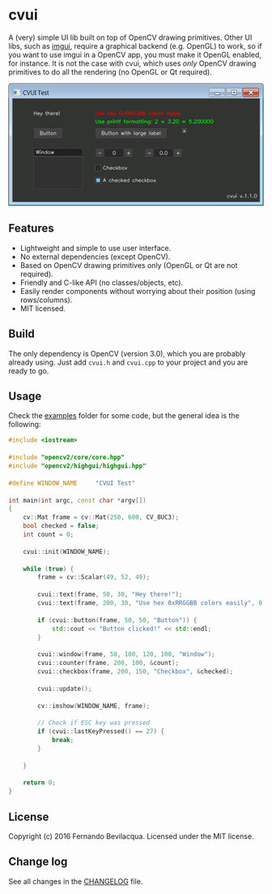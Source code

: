 cvui
=====
A (very) simple UI lib built on top of OpenCV drawing primitives. Other UI libs, such as [imgui](https://github.com/ocornut/imgui), require a graphical backend (e.g. OpenGL) to work, so if you want to use imgui in a OpenCV app, you must make it OpenGL enabled, for instance. It is not the case with cvui, which uses *only* OpenCV drawing primitives to do all the rendering (no OpenGL or Qt required).

![image](https://raw.githubusercontent.com/Dovyski/depository/master/cvui.png?20160819)

Features
--------
- Lightweight and simple to use user interface.
- No external dependencies (except OpenCV).
- Based on OpenCV drawing primitives only (OpenGL or Qt are not required).
- Friendly and C-like API (no classes/objects, etc).
- Easily render components without worrying about their position (using rows/columns).
- MIT licensed.

Build
-----
The only dependency is OpenCV (version 3.0), which you are probably already using. Just add `cvui.h` and `cvui.cpp` to your project and you are ready to go.

Usage
-----
Check the [examples](https://github.com/Dovyski/cvui/tree/master/example) folder for some code, but the general idea is the following:

```c++
#include <iostream>

#include "opencv2/core/core.hpp"
#include "opencv2/highgui/highgui.hpp"

#define WINDOW_NAME		"CVUI Test"

int main(int argc, const char *argv[])
{
	cv::Mat frame = cv::Mat(250, 600, CV_8UC3);
	bool checked = false;
	int count = 0;

	cvui::init(WINDOW_NAME);

	while (true) {
		frame = cv::Scalar(49, 52, 49);

		cvui::text(frame, 50, 30, "Hey there!");
		cvui::text(frame, 200, 30, "Use hex 0xRRGGBB colors easily", 0.4, 0xff0000);

		if (cvui::button(frame, 50, 50, "Button")) {
			std::cout << "Button clicked!" << std::endl;
		}

		cvui::window(frame, 50, 100, 120, 100, "Window");
		cvui::counter(frame, 200, 100, &count);
		cvui::checkbox(frame, 200, 150, "Checkbox", &checked);

		cvui::update();

		cv::imshow(WINDOW_NAME, frame);
		
        // Check if ESC key was pressed
        if (cvui::lastKeyPressed() == 27) {
            break;
        }

	}

	return 0;
}
```

License
-----
Copyright (c) 2016 Fernando Bevilacqua. Licensed under the MIT license.

Change log
-----
See all changes in the [CHANGELOG](https://github.com/Dovyski/cvui/tree/master/CHANGELOG.md) file.
